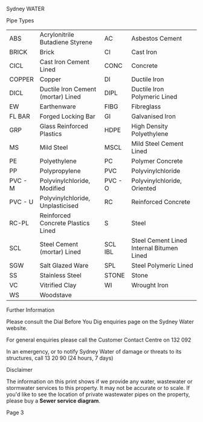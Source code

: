 Sydney
WATER

Pipe Types

<table><tr><td>ABS</td><td>Acrylonitrile Butadiene Styrene</td><td>AC</td><td>Asbestos Cement</td></tr><tr><td>BRICK</td><td>Brick</td><td>CI</td><td>Cast Iron</td></tr><tr><td>CICL</td><td>Cast Iron Cement Lined</td><td>CONC</td><td>Concrete</td></tr><tr><td>COPPER</td><td>Copper</td><td>DI</td><td>Ductile Iron</td></tr><tr><td>DICL</td><td>Ductile Iron Cement (mortar) Lined</td><td>DIPL</td><td>Ductile Iron Polymeric Lined</td></tr><tr><td>EW</td><td>Earthenware</td><td>FIBG</td><td>Fibreglass</td></tr><tr><td>FL BAR</td><td>Forged Locking Bar</td><td>GI</td><td>Galvanised Iron</td></tr><tr><td>GRP</td><td>Glass Reinforced Plastics</td><td>HDPE</td><td>High Density Polyethylene</td></tr><tr><td>MS</td><td>Mild Steel</td><td>MSCL</td><td>Mild Steel Cement Lined</td></tr><tr><td>PE</td><td>Polyethylene</td><td>PC</td><td>Polymer Concrete</td></tr><tr><td>PP</td><td>Polypropylene</td><td>PVC</td><td>Polyvinylchloride</td></tr><tr><td>PVC - M</td><td>Polyvinylchloride, Modified</td><td>PVC - O</td><td>Polyvinylchloride, Oriented</td></tr><tr><td>PVC - U</td><td>Polyvinylchloride, Unplasticised</td><td>RC</td><td>Reinforced Concrete</td></tr><tr><td>RC-PL</td><td>Reinforced Concrete Plastics Lined</td><td>S</td><td>Steel</td></tr><tr><td>SCL</td><td>Steel Cement (mortar) Lined</td><td>SCL IBL</td><td>Steel Cement Lined Internal Bitumen Lined</td></tr><tr><td>SGW</td><td>Salt Glazed Ware</td><td>SPL</td><td>Steel Polymeric Lined</td></tr><tr><td>SS</td><td>Stainless Steel</td><td>STONE</td><td>Stone</td></tr><tr><td>VC</td><td>Vitrified Clay</td><td>WI</td><td>Wrought Iron</td></tr><tr><td>WS</td><td>Woodstave</td><td></td><td></td></tr></table>

Further Information

Please consult the Dial Before You Dig enquiries page on the Sydney Water website.

For general enquiries please call the Customer Contact Centre on 132 092

In an emergency, or to notify Sydney Water of damage or threats to its structures, call 13 20 90 (24 hours, 7 days)

Disclaimer

The information on this print shows if we provide any water, wastewater or stormwater services to this property. It may not be accurate or to scale. If you'd like to see the location of private wastewater pipes on the property, please buy a **Sewer service diagram**.

Page 3